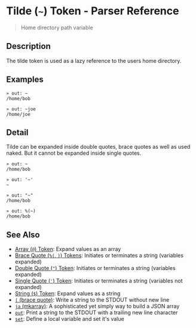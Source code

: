 # Tilde (`~`) Token - Parser Reference

> Home directory path variable

## Description

The tilde token is used as a lazy reference to the users home directory.

## Examples

    » out: ~
    /home/bob
    
    » out: ~joe
    /home/joe

## Detail

Tilde can be expanded inside double quotes, brace quotes as well as used naked.
But it cannot be expanded inside single quotes.

    » out: ~
    /home/bob
    
    » out: '~'
    ~
    
    » out: "~"
    /home/bob
    
    » out: %(~)
    /home/bob

## See Also

* [Array (`@`) Token](../parser/array.md):
  Expand values as an array
* [Brace Quote (`%(`, `)`) Tokens](../parser/brace-quote.md):
  Initiates or terminates a string (variables expanded)
* [Double Quote (`"`) Token](../parser/double-quote.md):
  Initiates or terminates a string (variables expanded)
* [Single Quote (`'`) Token](../parser/single-quote.md):
  Initiates or terminates a string (variables not expanded)
* [String (`$`) Token](../parser/string.md):
  Expand values as a string
* [`(` (brace quote)](../commands/brace-quote.md):
  Write a string to the STDOUT without new line
* [`ja` (mkarray)](../commands/ja.md):
  A sophisticated yet simply way to build a JSON array
* [`out`](../commands/out.md):
  Print a string to the STDOUT with a trailing new line character
* [`set`](../commands/set.md):
  Define a local variable and set it's value